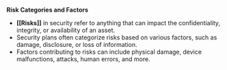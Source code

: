**Risk Categories and Factors**
- **[[Risks]]** in security refer to anything that can impact the confidentiality, integrity, or availability of an asset.
- Security plans often categorize risks based on various factors, such as damage, disclosure, or loss of information.
- Factors contributing to risks can include physical damage, device malfunctions, attacks, human errors, and more.